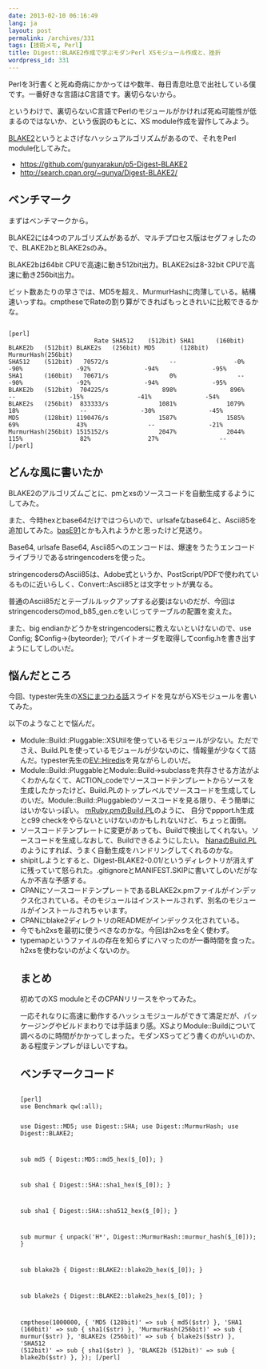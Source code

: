 ```yaml
---
date: 2013-02-10 06:16:49
lang: ja
layout: post
permalink: /archives/331
tags: [技術メモ, Perl]
title: Digest::BLAKE2作成で学ぶモダンPerl XSモジュール作成と、挫折
wordpress_id: 331
---
```

Perlを3行書くと死ぬ奇病にかかってはや数年、毎日青息吐息で出社している僕です。一番好きな言語はC言語です。裏切らないから。

というわけで、裏切らないC言語でPerlのモジュールがかければ死ぬ可能性が低まるのではないか、という仮説のもとに、XS module作成を習作してみよう。

<a href="https://blake2.net/">BLAKE2</a>というとよさげなハッシュアルゴリズムがあるので、それをPerl module化してみた。

<ul>
<li><a href="https://github.com/gunyarakun/p5-Digest-BLAKE2">https://github.com/gunyarakun/p5-Digest-BLAKE2</a></li>
<li><a href="http://search.cpan.org/~gunya/Digest-BLAKE2/">http://search.cpan.org/~gunya/Digest-BLAKE2/</a></li>
</ul>

<h2>ベンチマーク</h2>

まずはベンチマークから。

BLAKE2には4つのアルゴリズムがあるが、マルチプロセス版はセグフォしたので、BLAKE2bとBLAKE2sのみ。

BLAKE2bは64bit CPUで高速に動き512bit出力。BLAKE2sは8-32bit CPUで高速に動き256bit出力。

ビット数あたりの早さでは、MD5を超え、MurmurHashに肉薄している。結構速いっすね。cmptheseでRateの割り算ができればもっときれいに比較できるかな。

<code>
[perl]
                        Rate SHA512    (512bit) SHA1      (160bit) BLAKE2b   (512bit) BLAKE2s   (256bit) MD5       (128bit) MurmurHash(256bit)
SHA512    (512bit)   70572/s                 --                -0%               -90%               -92%               -94%               -95%
SHA1      (160bit)   70671/s                 0%                 --               -90%               -92%               -94%               -95%
BLAKE2b   (512bit)  704225/s               898%               896%                 --               -15%               -41%               -54%
BLAKE2s   (256bit)  833333/s              1081%              1079%                18%                 --               -30%               -45%
MD5       (128bit) 1190476/s              1587%              1585%                69%                43%                 --               -21%
MurmurHash(256bit) 1515152/s              2047%              2044%               115%                82%                27%                 --
[/perl]
</code>

<h2>どんな風に書いたか</h2>

BLAKE2のアルゴリズムごとに、pmとxsのソースコードを自動生成するようにしてみた。

また、今時hexとbase64だけではつらいので、urlsafeなbase64と、Ascii85を追加してみた。<a href="http://base91.sourceforge.net/">basE91</a>とかも入れようかと思ったけど見送り。

Base64, urlsafe Base64, Ascii85へのエンコードは、爆速をうたうエンコードライブラリであるstringencodersを使った。

stringencodersのAscii85は、Adobe式というか、PostScript/PDFで使われているものに近いらしく、Convert::Ascii85とは文字セットが異なる。

普通のAscii85だとテーブルルックアップする必要はないのだが、今回はstringencodersのmod_b85_gen.cをいじってテーブルの配置を変えた。

また、big endianかどうかをstringencodersに教えないといけないので、use Config; $Config->{byteorder}; でバイトオーダを取得してconfig.hを書き出すようにしてしのいだ。

<h2>悩んだところ</h2>

今回、typester先生の<a href="https://speakerdeck.com/typester/xsnimatuwaruhua">XSにまつわる話</a>スライドを見ながらXSモジュールを書いてみた。

以下のようなことで悩んだ。

<ul>
<li>
Module::Build::Pluggable::XSUtilを使っているモジュールが少ない。ただでさえ、Build.PLを使っているモジュールが少ないのに、情報量が少なくて詰んだ。typester先生の<a href="https://github.com/typester/EV-Hiredis">EV::Hiredis</a>を見ながらしのいだ。
</li>
<li>
Module::Build::PluggableとModule::Build->subclassを共存させる方法がよくわかんなくて、ACTION_codeでソースコードテンプレートからソースを生成したかったけど、Build.PLのトップレベルでソースコードを生成してしのいだ。Module::Build::Pluggableのソースコードを見る限り、そう簡単にはいかないっぽい。
<a href="https://github.com/tokuhirom/mRuby.pm/blob/master/Build.PL">mRuby.pmのBuild.PL</a>のように、
自分でppport.h生成とc99 checkをやらないといけないのかもしれないけど、ちょっと面倒。
</li>
<li>
ソースコードテンプレートに変更があっても、Buildで検出してくれない。ソースコードを生成しなおして、Buildできるようにしたい。
<a href="https://github.com/tokuhirom/Nana/blob/master/Build.PL">NanaのBuild.PL</a>のようにすれば、うまく自動生成をハンドリングしてくれるのかな。
</li>
<li>
shipitしようとすると、Digest-BLAKE2-0.01/というディレクトリが消えずに残っていて怒られた。.gitignoreとMANIFEST.SKIPに書いてしのいだがなんか不吉な予感する。
</li>
<li>
CPANにソースコードテンプレートであるBLAKE2x.pmファイルがインデックス化されている。そのモジュールはインストールされず、別名のモジュールがインストールされちゃいます。
</li>
<li>
CPANにblake2ディレクトリのREADMEがインデックス化されている。
</li>
<li>
今でもh2xsを最初に使うべきなのかな。今回はh2xsを全く使わず。
</li>
<li>
typemapというファイルの存在を知らずにハマったのが一番時間を食った。h2xsを使わないのがよくないのか。
</li>

<h2>まとめ</h2>

初めてのXS moduleとそのCPANリリースをやってみた。

一応それなりに高速に動作するハッシュモジュールができて満足だが、パッケージングやビルドまわりでは手詰まり感。XSよりModule::Buildについて調べるのに時間がかかってしまった。モダンXSってどう書くのがいいのか、ある程度テンプレがほしいですね。

<h2>ベンチマークコード</h2>

<code>
[perl]
use Benchmark qw(:all);

use Digest::MD5;
use Digest::SHA;
use Digest::MurmurHash;
use Digest::BLAKE2;

sub md5 {
  Digest::MD5::md5_hex($_[0]);
}

sub sha1 {
  Digest::SHA::sha1_hex($_[0]);
}

sub sha1 {
  Digest::SHA::sha512_hex($_[0]);
}

sub murmur {
  unpack('H*', Digest::MurmurHash::murmur_hash($_[0]));
}

sub blake2b {
  Digest::BLAKE2::blake2b_hex($_[0]);
}

sub blake2s {
  Digest::BLAKE2::blake2s_hex($_[0]);
}

cmpthese(1000000, {
    'MD5       (128bit)' => sub { md5($str) },
    'SHA1      (160bit)' => sub { sha1($str) },
    'MurmurHash(256bit)' => sub { murmur($str) },
    'BLAKE2s   (256bit)' => sub { blake2s($str) },
    'SHA512    (512bit)' => sub { sha1($str) },
    'BLAKE2b   (512bit)' => sub { blake2b($str) },
});
[/perl]
</code>

